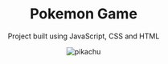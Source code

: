 <h1 align="center">Pokemon Game</h1>

<div align="center">
  <p>Project built using JavaScript, CSS and HTML</p>
  <img src="https://freepngimg.com/download/pokemon/37444-9-pikachu-file.png" alt="pikachu">
</div>
